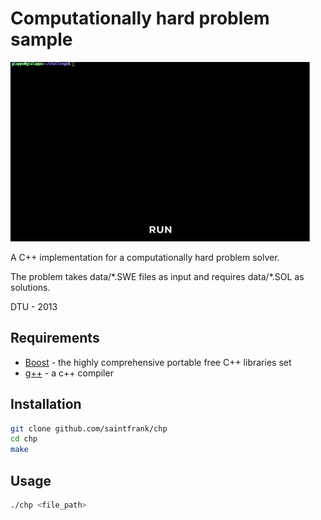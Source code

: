 Computationally hard problem sample
===============

![gif](https://raw.githubusercontent.com/saintfrank/occurrencies-solver/master/challenge-run.gif)


A C++ implementation for a computationally hard problem solver.

The problem takes data/\*.SWE files as input and requires data/\*.SOL as solutions.

DTU - 2013


Requirements
----

* [Boost] - the highly comprehensive portable free C++ libraries set
* [g++] - a c++ compiler


Installation
--------------

```sh
git clone github.com/saintfrank/chp
cd chp
make
```

Usage
--------------

```sh
./chp <file_path>
```


[boost]:http://www.boost.org/users/download/
[g++]:http://www.boost.org/users/download/
